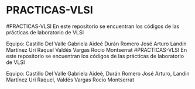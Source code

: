 # PRACTICAS-VLSI
#PRACTICAS-VLSI
En este repositorio se encuentran los códigos de las prácticas de laboratorio de VLSI

Equipo:
Castillo Del Valle Gabriela Aideé
Durán Romero José Arturo
Landín Martínez Uri Raquel
Valdés Vargas Rocío Montserrat
#PRACTICAS-VLSI
En este repositorio se encuentran los códigos de las prácticas de laboratorio de VLSI

Equipo:
Castillo Del Valle Gabriela Aideé,
Durán Romero José Arturo,
Landín Martínez Uri Raquel,
Valdés Vargas Rocío Montserrat
